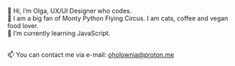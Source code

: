 👋 Hi, I’m Olga, UX/UI Designer who codes.<br>
👀 I am a big fan of Monty Python Flying Circus. I am cats, coffee and vegan food lover.<br>
🌱 I’m currently learning JavaScript.<br><br>

📫 You can contact me via e-mail: oholownia@proton.me

<!---
oholownia/oholownia is a ✨ special ✨ repository because its `README.md` (this file) appears on your GitHub profile.
You can click the Preview link to take a look at your changes.
--->

